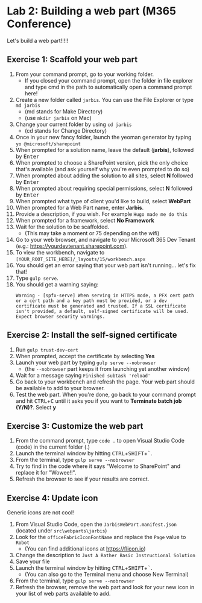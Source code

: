 # Lab 2: Building a web part (M365 Conference)

Let's build a web part!!!!!

## Exercise 1: Scaffold your web part

1. From your command prompt, go to your working folder. 
    - If you closed your command prompt, open the folder in file explorer and type cmd in the path to automatically open a command prompt here!
1. Create a new folder called `jarbis`. You can use the File Explorer or type `md jarbis`
    - (md stands for Make Directory)
    - (use `mkdir jarbis` on Mac)
1. Change your current folder by using `cd jarbis`
    - (cd stands for Change Directory)
1. Once in your new fancy folder, launch the yeoman generator by typing `yo @microsoft/sharepoint`
1. When prompted for a solution name, leave the default (**jarbis**), followed by <kbd>Enter</kbd>
1. When prompted to choose a SharePoint version, pick the only choice that's available (and ask yourself why you're even prompted to do so)
1. When prompted about adding the solution to all sites, select **N** followed by <kbd>Enter</kbd>
1. When prompted about requiring special permissions, select **N** followed by <kbd>Enter</kbd>
1. When prompted what type of client you'd like to build, select **WebPart**
1. When prompted for a Web Part name, enter **Jarbis**. 
1. Provide a description, if you wish. For example `Hugo made me do this`
1. When prompted for a framework, select **No Framework**
1. Wait for the solution to be scaffolded.
    - (This may take a moment or 75 depending on the wifi)
1. Go to your web browser, and navigate to your Microsoft 365 Dev Tenant (e.g.: https://yourdevtenant.sharepoint.com).
1. To view the workbench, navigate to `[YOUR_ROOT_SITE_HERE]/_layouts/15/workbench.aspx`
1. You should get an error saying that your web part isn't running... let's fix that! 
1. Type `gulp serve`.
1. You should get a warning saying:
    ```
    Warning - [spfx-serve] When serving in HTTPS mode, a PFX cert path or a cert path and a key path must be provided, or a dev certificate must be generated and trusted. If a SSL certificate isn't provided, a default, self-signed certificate will be used. Expect browser security warnings.
    ```

## Exercise 2: Install the self-signed certificate

1. Run `gulp trust-dev-cert`
1. When prompted, accept the certificate by selecting **Yes**
1. Launch your web part by typing `gulp serve --nobrowser`
    - (the `--nobrowser` part keeps it from launching yet another window)
1. Wait for a message saying `Finished subtask 'reload'`
1. Go back to your workbench and refresh the page. Your web part should be available to add to your browser.
1. Test the web part. When you're done, go back to your command prompt and hit <kbd>CTRL</kbd>+<kbd>C</kbd> until it asks you if you want to **Terminate batch job (Y/N)?**. Select **y**

## Exercise 3: Customize the web part

1. From the command prompt, type `code .` to open Visual Studio Code (code) in the current folder (.)
1. Launch the terminal window by hitting <kbd>CTRL</kbd>+<kbd>SHIFT</kbd>+<kbd>`</kbd>.
1. From the terminal, type `gulp serve --nobrowser`
1. Try to find in the code where it says "Welcome to SharePoint" and replace it for "Wowee!!".
1. Refresh the browser to see if your results are correct.

## Exercise 4: Update icon

Generic icons are not cool!

1. From Visual Studio Code, open the `JarbisWebPart.manifest.json` (located under `src\webparts\jarbis`)
1. Look for the `officeFabricIconFontName` and replace the `Page` value to `Robot`
    - (You can find additional icons at https://flicon.io)
1. Change the description to `Just A Rather Basic Instructional Solution`
1. Save your file
1. Launch the terminal window by hitting <kbd>CTRL</kbd>+<kbd>SHIFT</kbd>+<kbd>`</kbd>.
    - (You can also go to the Terminal menu and choose New Terminal)
1. From the terminal, type `gulp serve --nobrowser`
1. Refresh the browser, remove the web part and look for your new icon in your list of web parts available to add.